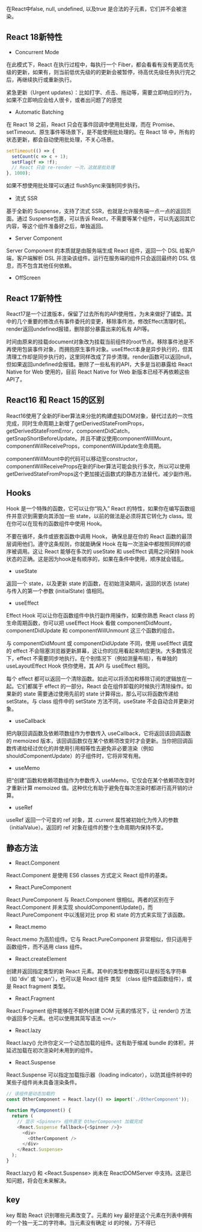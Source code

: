 在React中false, null, undefined, 以及true 是合法的子元素，它们并不会被渲染。

## React 18新特性

- Concurrent Mode

在此模式下，React 在执行过程中，每执行一个 Fiber，都会看看有没有更高优先级的更新，如果有，则当前低优先级的的更新会被暂停，待高优先级任务执行完之后，再继续执行或重新执行。

紧急更新（Urgent updates）：比如打字、点击、拖动等，需要立即响应的行为，如果不立即响应会给人很卡，或者出问题了的感觉

- Automatic Batching

在 React 18 之前，React 只会在事件回调中使用批处理，而在 Promise、setTimeout、原生事件等场景下，是不能使用批处理的。在 React 18 中，所有的状态更新，都会自动使用批处理，不关心场景。


```js
setTimeout(() => {
  setCount(c => c + 1);
  setFlag(f => !f);
  // React 只会 re-render 一次，这就是批处理
}, 1000);
```

如果不想使用批处理可以通过 flushSync来强制同步执行。

- 流式 SSR

基于全新的 Suspense，支持了流式 SSR，也就是允许服务端一点一点的返回页面。通过 Suspense包裹，可以告诉 React，不需要等某个组件，可以先返回其它内容，等这个组件准备好之后，单独返回。

- Server Component

Server Component 的本质就是由服务端生成 React 组件，返回一个 DSL 给客户端，客户端解析 DSL 并渲染该组件。运行在服务端的组件只会返回最终的 DSL 信息，而不包含其他任何依赖。

- OffScreen

## React 17新特性

React17是一个过渡版本，保留了过去所有的API使用性，为未来做好了铺垫。其中的几个重要的修改点有事件委托的变更，移除事件池，修改Effect清理时机，render返回undefined报错，删除部分暴露出来的私有 API等。

时间由原来的挂载document对象改为挂载当前组件的root节点。移除事件池是不再使用包装事件对象，而拥抱原生事件对象。useEffect本身是异步执行的，但其清理工作却是同步执行的，这里同样改成了异步清理。render函数可以返回null，但如果返回undefined会报错。删除了一些私有的API，大多是当初暴露给 React Native for Web 使用的，目前 React Native for Web 新版本已经不再依赖这些API了。

## React16 和 React 15的区别

React16使用了全新的Fiber算法来分批的构建虚拟DOM对象，替代过去的一次性完成，同时生命周期上新增了getDerivedStateFromProps，getDerivedStateFromError，componentDidCatch，getSnapShortBeforeUpdate。并且不建议使用componentWillMount，componentWillReceiveProps，componentWillUpdate生命周期。

componentWillMount中的代码可以移动至constructor，componentWillReceiveProps在新的Fiber算法可能会执行多次，所以可以使用getDerivedStateFromProps这个更加接近函数式的静态方法替代，减少副作用。

## Hooks

Hook 是一个特殊的函数，它可以让你“钩入” React 的特性，如果你在编写函数组件并意识到需要向其添加一些 state，以前的做法是必须将其它转化为 class。现在你可以在现有的函数组件中使用 Hook。

不要在循环，条件或嵌套函数中调用 Hook， 确保总是在你的 React 函数的最顶层调用他们。遵守这条规则，你就能确保 Hook 在每一次渲染中都按照同样的顺序被调用。这让 React 能够在多次的 useState 和 useEffect 调用之间保持 hook 状态的正确。这是因为hook是有顺序的，如果在条件中使用，顺序就会错乱。

- useState

返回一个 state，以及更新 state 的函数，在初始渲染期间，返回的状态 (state) 与传入的第一个参数 (initialState) 值相同。

- useEffect

Effect Hook 可以让你在函数组件中执行副作用操作，如果你熟悉 React class 的生命周期函数，你可以把 useEffect Hook 看做 componentDidMount，componentDidUpdate 和 componentWillUnmount 这三个函数的组合。

与 componentDidMount 或 componentDidUpdate 不同，使用 useEffect 调度的 effect 不会阻塞浏览器更新屏幕，这让你的应用看起来响应更快。大多数情况下，effect 不需要同步地执行。在个别情况下（例如测量布局），有单独的 useLayoutEffect Hook 供你使用，其 API 与 useEffect 相同。

每个 effect 都可以返回一个清除函数。如此可以将添加和移除订阅的逻辑放在一起。它们都属于 effect 的一部分。React 会在组件卸载的时候执行清除操作。如果新的 state 需要通过使用先前的 state 计算得出，那么可以将函数传递给 setState。与 class 组件中的 setState 方法不同，useState 不会自动合并更新对象。

- useCallback

把内联回调函数及依赖项数组作为参数传入 useCallback，它将返回该回调函数的 memoized 版本，该回调函数仅在某个依赖项改变时才会更新。当你把回调函数传递给经过优化的并使用引用相等性去避免非必要渲染（例如 shouldComponentUpdate）的子组件时，它将非常有用。

- useMemo

把“创建”函数和依赖项数组作为参数传入 useMemo，它仅会在某个依赖项改变时才重新计算 memoized 值。这种优化有助于避免在每次渲染时都进行高开销的计算。

- useRef

useRef 返回一个可变的 ref 对象，其 .current 属性被初始化为传入的参数（initialValue）。返回的 ref 对象在组件的整个生命周期内保持不变。

## 静态方法

- React.Component

React.Component 是使用 ES6 classes 方式定义 React 组件的基类。

- React.PureComponent

React.PureComponent 与 React.Component 很相似。两者的区别在于 React.Component 并未实现 shouldComponentUpdate()，而 React.PureComponent 中以浅层对比 prop 和 state 的方式来实现了该函数。

- React.memo

React.memo 为高阶组件。它与 React.PureComponent 非常相似，但只适用于函数组件，而不适用 class 组件。

- React.createElement

创建并返回指定类型的新 React 元素。其中的类型参数既可以是标签名字符串（如 'div' 或 'span'），也可以是 React 组件 类型 （class 组件或函数组件），或是 React fragment 类型。

- React.Fragment

React.Fragment 组件能够在不额外创建 DOM 元素的情况下，让 render() 方法中返回多个元素。也可以使用其简写语法 ```<></>```

- React.lazy

React.lazy() 允许你定义一个动态加载的组件。这有助于缩减 bundle 的体积，并延迟加载在初次渲染时未用到的组件。

- React.Suspense

React.Suspense 可以指定加载指示器（loading indicator），以防其组件树中的某些子组件尚未具备渲染条件。

```js
// 该组件是动态加载的
const OtherComponent = React.lazy(() => import('./OtherComponent'));

function MyComponent() {
  return (
    // 显示 <Spinner> 组件直至 OtherComponent 加载完成
    <React.Suspense fallback={<Spinner />}>
      <div>
        <OtherComponent />
      </div>
    </React.Suspense>
  );
}
```

React.lazy() 和 <React.Suspense> 尚未在 ReactDOMServer 中支持。这是已知问题，将会在未来解决。

## key

key 帮助 React 识别哪些元素改变了。元素的 key 最好是这个元素在列表中拥有的一个独一无二的字符串。当元素没有确定 id 的时候，万不得已